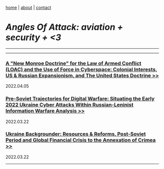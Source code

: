 
<a href="https://disesdi.github.io/" target="_blank" rel="noopener noreferrer">home</a> \| 
<a href="https://cx7.dev/research/security.html" target="_blank" rel="noopener noreferrer">about</a> \| 
<a href="https://cx7.dev/research/policy.html" target="_blank" rel="noopener noreferrer">contact</a> 

# *Angles Of Attack: aviation + security + <3* 

-----
-----

### [A "New Monroe Doctrine" for the Law of Armed Conflict (LOAC) and the Use of Force in Cyberspace: Colonial Interests, US & Russian Expansionism, and The United States Doctrine >>](https://cx7.dev/papers/2_New_Monroe_Doctrine_Cox.html) 

2022.04.05


### [Pre-Soviet Trajectories for Digital Warfare: Situating the Early 2022 Ukraine Cyber Attacks Within Russian-Leninist Information Warfare Analysis >>](https://cx7.dev/papers/1_PreSoviet_IW_Cox.html) 

2022.03.22


### [Ukraine Backgrounder: Resources & Reforms, Post-Soviet Period and Global Financial Crisis to the Annexation of Crimea >>](https://cx7.dev/backgrounders/1_Ukraine_Cox.html) 

2022.03.22

-------

